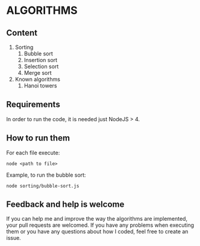 ALGORITHMS
==========

Content
-------

1. Sorting
    1. Bubble sort
    1. Insertion sort
    1. Selection sort
    1. Merge sort
1. Known algorithms
    1. Hanoi towers

Requirements
------------

In order to run the code, it is needed just NodeJS > 4.

How to run them
---------------

For each file execute:

```
node <path to file>
```

Example, to run the bubble sort:

```
node sorting/bubble-sort.js
```

Feedback and help is welcome
----------------------------

If you can help me and improve the way the algorithms are implemented, your pull requests are welcomed.
If you have any problems when executing them or you have any questions about how I coded, feel free to create an issue.
